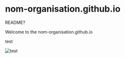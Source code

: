 # nom-organisation.github.io
README?

Welcome to the nom-organisation.github.io

test

![test](https://help.github.com/assets/images/help/pages/select-theme.png)
